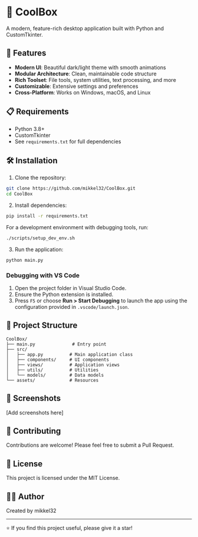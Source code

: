 # 🎉 CoolBox

A modern, feature-rich desktop application built with Python and CustomTkinter.

## 🚀 Features

- **Modern UI**: Beautiful dark/light theme with smooth animations
- **Modular Architecture**: Clean, maintainable code structure
- **Rich Toolset**: File tools, system utilities, text processing, and more
- **Customizable**: Extensive settings and preferences
- **Cross-Platform**: Works on Windows, macOS, and Linux

## 📋 Requirements

- Python 3.8+
- CustomTkinter
- See `requirements.txt` for full dependencies

## 🛠️ Installation

1. Clone the repository:
```bash
git clone https://github.com/mikkel32/CoolBox.git
cd CoolBox
```

2. Install dependencies:
```bash
pip install -r requirements.txt
```

For a development environment with debugging tools, run:
```bash
./scripts/setup_dev_env.sh
```

3. Run the application:
```bash
python main.py
```

### Debugging with VS Code

1. Open the project folder in Visual Studio Code.
2. Ensure the Python extension is installed.
3. Press `F5` or choose **Run > Start Debugging** to launch the app using the
   configuration provided in `.vscode/launch.json`.

## 📁 Project Structure

```
CoolBox/
├── main.py              # Entry point
├── src/
│   ├── app.py          # Main application class
│   ├── components/     # UI components
│   ├── views/          # Application views
│   ├── utils/          # Utilities
│   └── models/         # Data models
└── assets/             # Resources
```

## 🎨 Screenshots

[Add screenshots here]

## 🤝 Contributing

Contributions are welcome! Please feel free to submit a Pull Request.

## 📄 License

This project is licensed under the MIT License.

## 👨‍💻 Author

Created by mikkel32

---

⭐ If you find this project useful, please give it a star!
